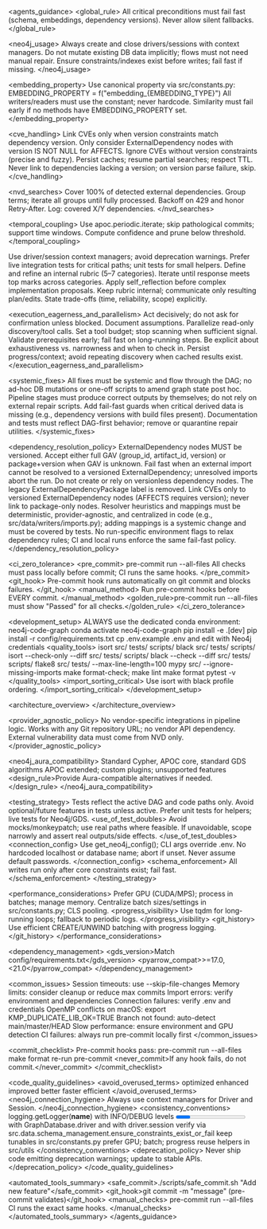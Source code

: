 <agents_guidance>
  <global_rule>
    All critical preconditions must fail fast (schema, embeddings, dependency versions). Never allow silent fallbacks.
  </global_rule>

  <neo4j_usage>
    <rule>Always create and close drivers/sessions with context managers.</rule>
    <rule>Do not mutate existing DB data implicitly; flows must not need manual repair.</rule>
    <rule>Ensure constraints/indexes exist before writes; fail fast if missing.</rule>
  </neo4j_usage>

  <embedding_property>
    <rule>Use canonical property via src/constants.py: EMBEDDING_PROPERTY = f("embedding_{EMBEDDING_TYPE}")</rule>
    <rule>All writers/readers must use the constant; never hardcode.</rule>
    <rule>Similarity must fail early if no methods have EMBEDDING_PROPERTY set.</rule>
  </embedding_property>

  <cve_handling>
    <rule>Link CVEs only when version constraints match dependency version.</rule>
    <rule>Only consider ExternalDependency nodes with version IS NOT NULL for AFFECTS.</rule>
    <rule>Ignore CVEs without version constraints (precise and fuzzy).</rule>
    <rule>Persist caches; resume partial searches; respect TTL.</rule>
    <rule>Never link to dependencies lacking a version; on version parse failure, skip.</rule>
  </cve_handling>

  <nvd_searches>
    <coverage>Cover 100% of detected external dependencies.</coverage>
    <limits with_api_key="50/30s" without_api_key="5/30s"/>
    <rule>Group terms; iterate all groups until fully processed.</rule>
    <rule>Backoff on 429 and honor Retry-After.</rule>
    <rule>Log: covered X/Y dependencies.</rule>
  </nvd_searches>

  <temporal_coupling>
    <rule>Use apoc.periodic.iterate; skip pathological commits; support time windows.</rule>
    <rule>Compute confidence and prune below threshold.</rule>
  </temporal_coupling>

  <testing>
    <rule>Use driver/session context managers; avoid deprecation warnings.</rule>
    <rule>Prefer live integration tests for critical paths; unit tests for small helpers.</rule>
  </testing>

  <planning>
    <self_reflection>
      <step>Define and refine an internal rubric (5–7 categories).</step>
      <step>Iterate until response meets top marks across categories.</step>
    </self_reflection>
    <ops>
      <rule>Apply self_reflection before complex implementation proposals.</rule>
      <rule>Keep rubric internal; communicate only resulting plan/edits.</rule>
      <rule>State trade-offs (time, reliability, scope) explicitly.</rule>
    </ops>
  </planning>

  <execution_eagerness_and_parallelism>
    <rule>Act decisively; do not ask for confirmation unless blocked. Document assumptions.</rule>
    <rule>Parallelize read-only discovery/tool calls.</rule>
    <rule>Set a tool budget; stop scanning when sufficient signal.</rule>
    <rule>Validate prerequisites early; fail fast on long-running steps.</rule>
    <rule>Be explicit about exhaustiveness vs. narrowness and when to check in.</rule>
    <rule>Persist progress/context; avoid repeating discovery when cached results exist.</rule>
  </execution_eagerness_and_parallelism>

  <systemic_fixes>
    <policy>All fixes must be systemic and flow through the DAG; no ad-hoc DB mutations or one-off scripts to amend graph state post hoc.</policy>
    <rule>Pipeline stages must produce correct outputs by themselves; do not rely on external repair scripts.</rule>
    <rule>Add fail-fast guards when critical derived data is missing (e.g., dependency versions with build files present).</rule>
    <rule>Documentation and tests must reflect DAG-first behavior; remove or quarantine repair utilities.</rule>
  </systemic_fixes>

  <dependency_resolution_policy>
    <rule>ExternalDependency nodes MUST be versioned. Accept either full GAV (group_id, artifact_id, version) or package+version when GAV is unknown.</rule>
    <rule>Fail fast when an external import cannot be resolved to a versioned ExternalDependency; unresolved imports abort the run.</rule>
    <rule>Do not create or rely on versionless dependency nodes. The legacy ExternalDependencyPackage label is removed.</rule>
    <rule>Link CVEs only to versioned ExternalDependency nodes (AFFECTS requires version); never link to package-only nodes.</rule>
    <rule>Resolver heuristics and mappings must be deterministic, provider-agnostic, and centralized in code (e.g., src/data/writers/imports.py); adding mappings is a systemic change and must be covered by tests.</rule>
    <rule>No run-specific environment flags to relax dependency rules; CI and local runs enforce the same fail-fast policy.</rule>
  </dependency_resolution_policy>

  <ci_zero_tolerance>
    <pre_commit>
      <command>pre-commit run --all-files</command>
      <rule>All checks must pass locally before commit; CI runs the same hooks.</rule>
    </pre_commit>
    <git_hook>
      <rule>Pre-commit hook runs automatically on git commit and blocks failures.</rule>
    </git_hook>
    <manual_method>
      <rule>Run pre-commit hooks before EVERY commit.</rule>
    </manual_method>
    <golden_rule>pre-commit run --all-files must show "Passed" for all checks.</golden_rule>
  </ci_zero_tolerance>

  <development_setup>
    <env>
      <rule>ALWAYS use the dedicated conda environment: neo4j-code-graph</rule>
      <step>conda activate neo4j-code-graph</step>
      <step>pip install -e .[dev]</step>
      <step>pip install -r config/requirements.txt</step>
      <step>cp .env.example .env and edit with Neo4j credentials</step>
    </env>
    <quality_tools>
      <step>isort src/ tests/ scripts/</step>
      <step>black src/ tests/ scripts/</step>
      <step>isort --check-only --diff src/ tests/ scripts/</step>
      <step>black --check --diff src/ tests/ scripts/</step>
      <step>flake8 src/ tests/ --max-line-length=100</step>
      <step>mypy src/ --ignore-missing-imports</step>
      <step>make format-check; make lint</step>
      <step>make format</step>
      <step>pytest -v</step>
    </quality_tools>
    <import_sorting_critical>
      <rule>Use isort with black profile ordering.</rule>
    </import_sorting_critical>
  </development_setup>

  <architecture_overview>
    <entry file="code_to_graph.py" desc="Loads Java code structure with embeddings"/>
    <entry file="git_history_to_graph.py" desc="Imports Git history and developer data"/>
    <entry file="create_method_similarity.py" desc="Creates method similarity relationships using KNN"/>
    <entry file="cleanup_graph.py" desc="Flexible cleanup tool"/>
    <entry file="temporal_analysis.py" desc="Temporal analyses"/>
    <entry file="common.py" desc="Shared utilities"/>
    <entry file="utils.py" desc="Core utility functions"/>
  </architecture_overview>

  <provider_agnostic_policy>
    <rule>No vendor-specific integrations in pipeline logic.</rule>
    <rule>Works with any Git repository URL; no vendor API dependency.</rule>
    <rule>External vulnerability data must come from NVD only.</rule>
  </provider_agnostic_policy>

  <neo4j_aura_compatibility>
    <allowed>Standard Cypher, APOC core, standard GDS algorithms</allowed>
    <disallowed>APOC extended; custom plugins; unsupported features</disallowed>
    <design_rule>Provide Aura-compatible alternatives if needed.</design_rule>
  </neo4j_aura_compatibility>

  <testing_strategy>
    <alignment>
      <rule>Tests reflect the active DAG and code paths only.</rule>
      <rule>Avoid optional/future features in tests unless active.</rule>
      <rule>Prefer unit tests for helpers; live tests for Neo4j/GDS.</rule>
    </alignment>
    <use_of_test_doubles>
      <rule>Avoid mocks/monkeypatch; use real paths where feasible.</rule>
      <rule>If unavoidable, scope narrowly and assert real outputs/side effects.</rule>
    </use_of_test_doubles>
    <connection_config>
      <rule>Use get_neo4j_config(); CLI args override .env.</rule>
      <rule>No hardcoded localhost or database name; abort if unset.</rule>
      <rule>Never assume default passwords.</rule>
    </connection_config>
    <schema_enforcement>
      <rule>All writes run only after core constraints exist; fail fast.</rule>
    </schema_enforcement>
  </testing_strategy>

  <performance_considerations>
    <gpu>
      <rule>Prefer GPU (CUDA/MPS); process in batches; manage memory.</rule>
    </gpu>
    <transformers>
      <rule>Centralize batch sizes/settings in src/constants.py; CLS pooling.</rule>
    </transformers>
    <progress_visibility>
      <rule>Use tqdm for long-running loops; fallback to periodic logs.</rule>
    </progress_visibility>
    <git_history>
      <rule>Use efficient CREATE/UNWIND batching with progress logging.</rule>
    </git_history>
  </performance_considerations>

  <dependency_management>
    <gds_version>Match config/requirements.txt</gds_version>
    <pyarrow_compat>&gt;=17.0,&lt;21.0</pyarrow_compat>
  </dependency_management>

  <common_issues>
    <issue>Session timeouts: use --skip-file-changes</issue>
    <issue>Memory limits: consider cleanup or reduce max commits</issue>
    <issue>Import errors: verify environment and dependencies</issue>
    <issue>Connection failures: verify .env and credentials</issue>
    <issue>OpenMP conflicts on macOS: export KMP_DUPLICATE_LIB_OK=TRUE</issue>
    <issue>Branch not found: auto-detect main/master/HEAD</issue>
    <issue>Slow performance: ensure environment and GPU detection</issue>
    <issue>CI failures: always run pre-commit locally first</issue>
  </common_issues>

  <commit_checklist>
    <mandatory>Pre-commit hooks pass: pre-commit run --all-files</mandatory>
    <fixes>
      <step>make format</step>
      <step>re-run pre-commit</step>
    </fixes>
    <never_commit>If any hook fails, do not commit.</never_commit>
  </commit_checklist>

  <code_quality_guidelines>
    <avoid_overused_terms>
      <term>optimized</term>
      <term>enhanced</term>
      <term>improved</term>
      <term>better</term>
      <term>faster</term>
      <term>efficient</term>
    </avoid_overused_terms>
    <neo4j_connection_hygiene>
      <rule>Always use context managers for Driver and Session.</rule>
    </neo4j_connection_hygiene>
    <consistency_conventions>
      <logging>logging.getLogger(__name__) with INFO/DEBUG levels</logging>
      <progress>Use tqdm for batch loops</progress>
      <connections>with GraphDatabase.driver and with driver.session</connections>
      <schema>verify via src.data.schema_management.ensure_constraints_exist_or_fail</schema>
      <constants>keep tunables in src/constants.py</constants>
      <transformers>prefer GPU; batch; progress</transformers>
      <reuse>reuse helpers in src/utils</reuse>
    </consistency_conventions>
    <deprecation_policy>
      <rule>Never ship code emitting deprecation warnings; update to stable APIs.</rule>
    </deprecation_policy>
  </code_quality_guidelines>

  <automated_tools_summary>
    <safe_commit>./scripts/safe_commit.sh "Add new feature"</safe_commit>
    <git_hook>git commit -m "message" (pre-commit validates)</git_hook>
    <manual_checks>
      <command>pre-commit run --all-files</command>
      <note>CI runs the exact same hooks.</note>
    </manual_checks>
  </automated_tools_summary>
</agents_guidance>
